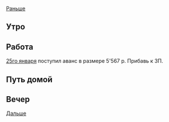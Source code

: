 [Раньше](2021.02.09.md)  
## Утро
## Работа
[25го января](../01/2021.01.25.md) поступил аванс в размере 5'567 р. Прибавь к ЗП.
## Путь домой
## Вечер
[Дальше](2021.02.11.md)
